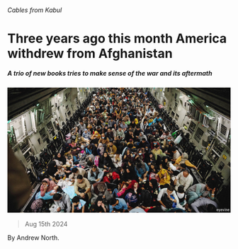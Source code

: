 ###### Cables from Kabul

# Three years ago this month America withdrew from Afghanistan 

##### A trio of new books tries to make sense of the war and its aftermath 

![image](images/20240817_CUP001.jpg) 

> Aug 15th 2024 

By Andrew North. 


